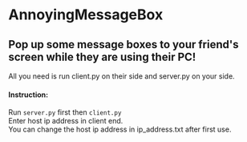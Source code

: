 # AnnoyingMessageBox

## Pop up some message boxes to your friend's screen while they are using their PC!
All you need is run client.py on their side and server.py on your side.
#### Instruction:
Run `server.py` first then `client.py`<br>
Enter host ip address in client end.
<br>
You can change the host ip address in ip_address.txt after first use.
